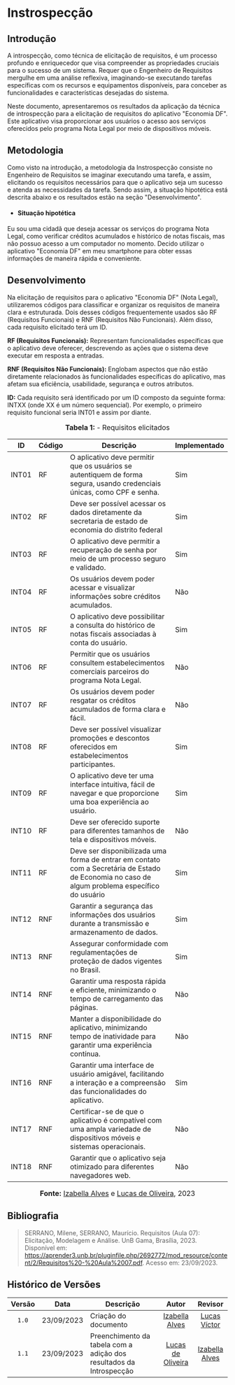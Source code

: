 # Instrospecção

## Introdução

A introspecção, como técnica de elicitação de requisitos, é um processo profundo e enriquecedor que visa compreender as propriedades cruciais para o sucesso de um sistema. Requer que o Engenheiro de Requisitos mergulhe em uma análise reflexiva, imaginando-se executando tarefas específicas com os recursos e equipamentos disponíveis, para conceber as funcionalidades e características desejadas do sistema.

Neste documento, apresentaremos os resultados da aplicação da técnica de introspecção para a elicitação de requisitos do aplicativo "Economia DF". Este aplicativo visa proporcionar aos usuários o acesso aos serviços oferecidos pelo programa Nota Legal por meio de dispositivos móveis.

## Metodologia

Como visto na introdução, a metodologia da Instrospecção consiste no Engenheiro de Requisitos se imaginar executando uma tarefa, e assim, elicitando os requisitos necessários para
que o aplicativo seja um sucesso e atenda as necessidades da tarefa. Sendo assim, a situação hipotética está descrita abaixo e os resultados estão na seção "Desenvolvimento".

- #### Situação hipotética

Eu sou uma cidadã que deseja acessar os serviços do programa Nota Legal, como verificar créditos acumulados e histórico de notas fiscais, mas não possuo acesso a um computador no momento. Decido utilizar o aplicativo "Economia DF" em meu smartphone para obter essas informações de maneira rápida e conveniente. 

## Desenvolvimento

Na elicitação de requisitos para o aplicativo "Economia DF" (Nota Legal), utilizaremos códigos para classificar e organizar os requisitos de maneira clara e estruturada. Dois desses códigos frequentemente usados são RF (Requisitos Funcionais) e RNF (Requisitos Não Funcionais). Além disso, cada requisito elicitado terá um ID.

**RF (Requisitos Funcionais):** Representam funcionalidades específicas que o aplicativo deve oferecer, descrevendo as ações que o sistema deve executar em resposta a entradas.

**RNF (Requisitos Não Funcionais):** Englobam aspectos que não estão diretamente relacionados às funcionalidades específicas do aplicativo, mas afetam sua eficiência, usabilidade, segurança e outros atributos.

**ID:** Cada requisito será identificado por um ID composto da seguinte forma: INTXX (onde XX é um número sequencial). Por exemplo, o primeiro requisito funcional seria INT01 e assim por diante.

<div align="center">
<font size="3"><p style="text-align: center"><b>Tabela 1:</b> - Requisitos elicitados</p></font>
</div>

| ID   | Código | Descrição                                                                                      | Implementado |
|------|--------|------------------------------------------------------------------------------------------------|--------------|
| INT01| RF     | O aplicativo deve permitir que os usuários se autentiquem de forma segura, usando credenciais únicas, como CPF e senha. |   Sim        |
| INT02| RF     | Deve ser possível acessar os dados diretamente da secretaria de estado de economia do distrito federal | Sim         |
| INT03| RF     | O aplicativo deve permitir a recuperação de senha por meio de um processo seguro e validado.  |     Sim      |
| INT04| RF     | Os usuários devem poder acessar e visualizar informações sobre créditos acumulados.           |      Não     |
| INT05| RF     | O aplicativo deve possibilitar a consulta do histórico de notas fiscais associadas à conta do usuário. |    Sim      |
| INT06| RF     | Permitir que os usuários consultem estabelecimentos comerciais parceiros do programa Nota Legal. |     Não      |
| INT07| RF     | Os usuários devem poder resgatar os créditos acumulados de forma clara e fácil.               |    Não       |
| INT08| RF     | Deve ser possível visualizar promoções e descontos oferecidos em estabelecimentos participantes. |      Sim     |
| INT09| RF     | O aplicativo deve ter uma interface intuitiva, fácil de navegar e que proporcione uma boa experiência ao usuário. |    Sim       |
| INT10| RF     | Deve ser oferecido suporte para diferentes tamanhos de tela e dispositivos móveis.           |     Não      |
| INT11| RF    | Deve ser disponibilizada uma forma de entrar em contato com a Secretária de Estado de Economia no caso de algum problema específico do usuário                 |  Sim        |
| INT12| RNF    | Garantir a segurança das informações dos usuários durante a transmissão e armazenamento de dados. |     Sim      |
| INT13| RNF    | Assegurar conformidade com regulamentações de proteção de dados vigentes no Brasil.          |     Sim      |
| INT14| RNF    | Garantir uma resposta rápida e eficiente, minimizando o tempo de carregamento das páginas.   |    Não      |
| INT15| RNF    | Manter a disponibilidade do aplicativo, minimizando tempo de inatividade para garantir uma experiência contínua. |     Não      |
| INT16| RNF    | Garantir uma interface de usuário amigável, facilitando a interação e a compreensão das funcionalidades do aplicativo. |      Sim     |
| INT17| RNF    | Certificar-se de que o aplicativo é compatível com uma ampla variedade de dispositivos móveis e sistemas operacionais. |      Não     |
| INT18| RNF    | Garantir que o aplicativo seja otimizado para diferentes navegadores web.                   |     Não      |

<div align="center">
<font size="3"><p style="text-align: center"><b>Fonte:</b> <a href="https://github.com/izabellaalves">Izabella Alves</a> e <a href="https://github.com/LucasOliveiraDiasMarquesFerreira">Lucas de Oliveira</a>, 2023</p></font>
</div>

## Bibliografia

> SERRANO, Milene, SERRANO, Maurício. Requisitos (Aula 07): Elicitação, Modelagem e Análise. UnB Gama, Brasília, 2023. Disponível em: <https://aprender3.unb.br/pluginfile.php/2692772/mod_resource/content/2/Requisitos%20-%20Aula%2007.pdf>. Acesso em: 23/09/2023.
>

## Histórico de Versões

|Versão|Data|Descrição|Autor|Revisor|
|:----:|----|---------|:-----:|:-------:|
|`1.0`|23/09/2023|Criação do documento|[Izabella Alves](https://github.com/izabellaalves)|[Lucas Víctor](https://github.com/Lucas13032003)|
|`1.1`|23/09/2023|Preenchimento da tabela com a adição dos resultados da Introspecção|[Lucas de Oliveira](https://github.com/LucasOliveiraDiasMarquesFerreira)|[Izabella Alves](https://github.com/izabellaalves)|
